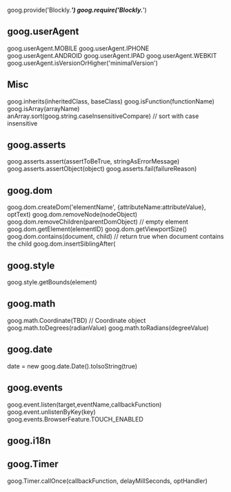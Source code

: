 goog.provide('Blockly.***')
goog.require('Blockly.***')

## goog.userAgent
goog.userAgent.MOBILE
goog.userAgent.IPHONE
goog.userAgent.ANDROID
goog.userAgent.IPAD
goog.userAgent.WEBKIT
goog.userAgent.isVersionOrHigher('minimalVersion')

## Misc
goog.inherits(inheritedClass, baseClass)
goog.isFunction(functionName)
goog.isArray(arrayName)
anArray.sort(goog.string.caseInsensitiveCompare)    // sort with case insensitive

## goog.asserts
goog.asserts.assert(assertToBeTrue, stringAsErrorMessage)
goog.asserts.assertObject(object)
goog.asserts.fail(failureReason)

## goog.dom
goog.dom.createDom('elementName', {attributeName:attributeValue}, optText)
goog.dom.removeNode(nodeObject)
goog.dom.removeChildren(parentDomObject) // empty element
goog.dom.getElement(elementID)
goog.dom.getViewportSize()
goog.dom.contains(document, child)  // return true when document contains the child
goog.dom.insertSiblingAfter(

## goog.style
goog.style.getBounds(element)

## goog.math
goog.math.Coordinate(TBD) // Coordinate object
goog.math.toDegrees(radianValue)
goog.math.toRadians(degreeValue)

## goog.date
date = new goog.date.Date().toIsoString(true)

## goog.events
goog.event.listen(target,eventName,callbackFunction)
goog.event.unlistenByKey(key)
goog.events.BrowserFeature.TOUCH_ENABLED

## goog.i18n

## goog.Timer
goog.Timer.callOnce(callbackFunction, delayMillSeconds, optHandler)
